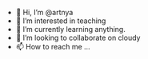 - 👋 Hi, I’m @artnya
- 👀 I’m interested in teaching
- 🌱 I’m currently learning anything. 
- 💞️ I’m looking to collaborate on cloudy
- 📫 How to reach me ...

<!---
artnya/artnya is a ✨ special ✨ repository because its `README.md` (this file) appears on your GitHub profile.
You can click the Preview link to take a look at your changes.
--->
